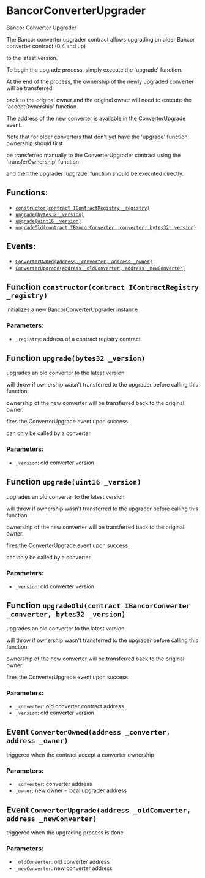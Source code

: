# BancorConverterUpgrader

Bancor Converter Upgrader

The Bancor converter upgrader contract allows upgrading an older Bancor converter contract \(0.4 and up\)

to the latest version.

To begin the upgrade process, simply execute the 'upgrade' function.

At the end of the process, the ownership of the newly upgraded converter will be transferred

back to the original owner and the original owner will need to execute the 'acceptOwnership' function.

The address of the new converter is available in the ConverterUpgrade event.

Note that for older converters that don't yet have the 'upgrade' function, ownership should first

be transferred manually to the ConverterUpgrader contract using the 'transferOwnership' function

and then the upgrader 'upgrade' function should be executed directly.

## Functions:

* [`constructor(contract IContractRegistry _registry)`](bancorconverterupgrader.md#BancorConverterUpgrader-constructor-contract-IContractRegistry-)
* [`upgrade(bytes32 _version)`](bancorconverterupgrader.md#BancorConverterUpgrader-upgrade-bytes32-)
* [`upgrade(uint16 _version)`](bancorconverterupgrader.md#BancorConverterUpgrader-upgrade-uint16-)
* [`upgradeOld(contract IBancorConverter _converter, bytes32 _version)`](bancorconverterupgrader.md#BancorConverterUpgrader-upgradeOld-contract-IBancorConverter-bytes32-)

## Events:

* [`ConverterOwned(address _converter, address _owner)`](bancorconverterupgrader.md#BancorConverterUpgrader-ConverterOwned-address-address-)
* [`ConverterUpgrade(address _oldConverter, address _newConverter)`](bancorconverterupgrader.md#BancorConverterUpgrader-ConverterUpgrade-address-address-)

## Function `constructor(contract IContractRegistry _registry)` <a id="BancorConverterUpgrader-constructor-contract-IContractRegistry-"></a>

initializes a new BancorConverterUpgrader instance

### Parameters:

* `_registry`:    address of a contract registry contract

## Function `upgrade(bytes32 _version)` <a id="BancorConverterUpgrader-upgrade-bytes32-"></a>

upgrades an old converter to the latest version

will throw if ownership wasn't transferred to the upgrader before calling this function.

ownership of the new converter will be transferred back to the original owner.

fires the ConverterUpgrade event upon success.

can only be called by a converter

### Parameters:

* `_version`: old converter version

## Function `upgrade(uint16 _version)` <a id="BancorConverterUpgrader-upgrade-uint16-"></a>

upgrades an old converter to the latest version

will throw if ownership wasn't transferred to the upgrader before calling this function.

ownership of the new converter will be transferred back to the original owner.

fires the ConverterUpgrade event upon success.

can only be called by a converter

### Parameters:

* `_version`: old converter version

## Function `upgradeOld(contract IBancorConverter _converter, bytes32 _version)` <a id="BancorConverterUpgrader-upgradeOld-contract-IBancorConverter-bytes32-"></a>

upgrades an old converter to the latest version

will throw if ownership wasn't transferred to the upgrader before calling this function.

ownership of the new converter will be transferred back to the original owner.

fires the ConverterUpgrade event upon success.

### Parameters:

* `_converter`: old converter contract address
* `_version`: old converter version

## Event `ConverterOwned(address _converter, address _owner)` <a id="BancorConverterUpgrader-ConverterOwned-address-address-"></a>

triggered when the contract accept a converter ownership

### Parameters:

* `_converter`: converter address
* `_owner`: new owner - local upgrader address

## Event `ConverterUpgrade(address _oldConverter, address _newConverter)` <a id="BancorConverterUpgrader-ConverterUpgrade-address-address-"></a>

triggered when the upgrading process is done

### Parameters:

* `_oldConverter`: old converter address
* `_newConverter`: new converter address

